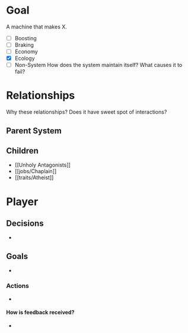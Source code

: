 # Goal
A machine that makes X.
- [ ] Boosting
- [ ] Braking
- [ ] Economy
- [x] Ecology
- [ ] Non-System
How does the system maintain itself? What causes it to fail?
# Relationships
Why these relationships?
Does it have sweet spot of interactions?
## Parent System

## Children
- [[Unholy Antagonists]]
- [[jobs/Chaplain]]
- [[traits/Atheist]]
# Player
## Decisions
- 
## Goals
- 
### Actions
- 
#### How is feedback received?
- 
